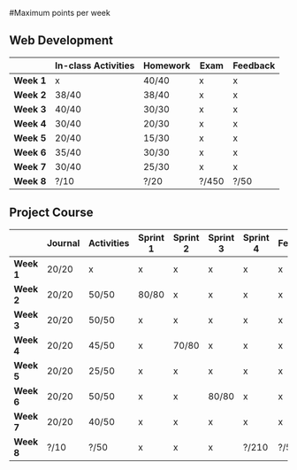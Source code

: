 #Maximum points per week

## Web Development

|            | **In-class Activities** | **Homework** | **Exam** | **Feedback** |
| ---------- | ----------------------- | ------------ | -------- | ------------ |
| **Week 1** | x                       | 40/40        | x        | x            |
| **Week 2** | 38/40                   | 38/40        | x        | x            |
| **Week 3** | 40/40                   | 30/30        | x        | x            |
| **Week 4** | 30/40                   | 20/30        | x        | x            |
| **Week 5** | 20/40                   | 15/30        | x        | x            |
| **Week 6** | 35/40                   | 30/30        | x        | x            |
| **Week 7** | 30/40                   | 25/30        | x        | x            |
| **Week 8** | ?/10                    | ?/20         | ?/450    | ?/50         |

## Project Course

|            | Journal | Activities | Sprint 1 | Sprint 2 | Sprint 3 | Sprint 4 | Feedback |
| ---------- | ------- | ---------- | -------- | -------- | -------- | -------- | -------- |
| **Week 1** | 20/20   | x          | x        | x        | x        | x        | x        |
| **Week 2** | 20/20   | 50/50      | 80/80    | x        | x        | x        | x        |
| **Week 3** | 20/20   | 50/50      | x        | x        | x        | x        | x        |
| **Week 4** | 20/20   | 45/50      | x        | 70/80    | x        | x        | x        |
| **Week 5** | 20/20   | 25/50      | x        | x        | x        | x        | x        |
| **Week 6** | 20/20   | 50/50      | x        | x        | 80/80    | x        | x        |
| **Week 7** | 20/20   | 40/50      | x        | x        | x        | x        | x        |
| **Week 8** | ?/10    | ?/50       | x        | x        | x        | ?/210    | ?/50     |
